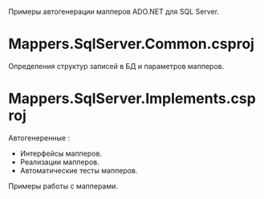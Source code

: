 Примеры автогенерации мапперов ADO.NET для SQL Server.

# Mappers.SqlServer.Common.csproj

Определения структур записей в БД и параметров мапперов.

# Mappers.SqlServer.Implements.csproj

Автогенеренные :
- Интерфейсы мапперов.
- Реализации мапперов.
- Автоматические тесты мапперов.

Примеры работы с мапперами.
